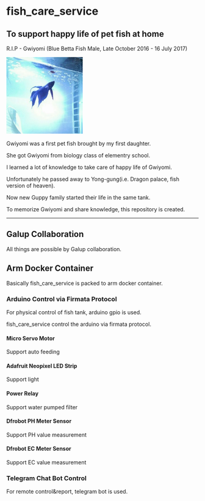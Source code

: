 # fish_care_service
## To support happy life of pet fish at home

R.I.P - Gwiyomi (Blue Betta Fish Male, Late October 2016 - 16 July 2017)

![](/media/Gwiyomi.jpg)

Gwiyomi was a first pet fish brought by my first daughter.

She got Gwiyomi from biology class of elementry school.

I learned a lot of knowledge to take care of happy life of Gwiyomi.

Unfortunately he passed away to Yong-gung(i.e. Dragon palace, fish version of heaven).

Now new Guppy family started their life in the same tank.

To memorize Gwiyomi and share knowledge, this repository is created.

----

## Galup Collaboration
All things are possible by Galup collaboration.

## Arm Docker Container
Basically fish_care_service is packed to arm docker container.
### Arduino Control via Firmata Protocol
For physical control of fish tank, arduino gpio is used.

fish_care_service control the arduino via firmata protocol.
#### Micro Servo Motor
Support auto feeding
#### Adafruit Neopixel LED Strip
Support light
#### Power Relay
Support water pumped filter
#### Dfrobot PH Meter Sensor
Support PH value measurement
#### Dfrobot EC Meter Sensor
Support EC value measurement

### Telegram Chat Bot Control
For remote control&report, telegram bot is used.


